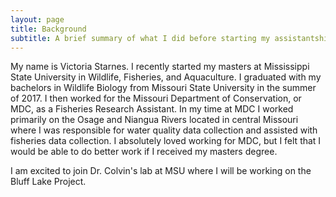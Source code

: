 ```yaml
---
layout: page
title: Background
subtitle: A brief summary of what I did before starting my assistantship at MSU.
---
```


My name is Victoria Starnes. I recently started my masters at Mississippi State University in Wildlife, Fisheries, and Aquaculture. I graduated with my bachelors in Wildlife Biology from Missouri State University in the summer of 2017. I then worked for the Missouri Department of Conservation, or MDC, as a Fisheries Research Assistant. In my time at MDC I worked primarily on the Osage and Niangua Rivers located in central Missouri where I was responsible for water quality data collection and assisted with fisheries data collection. I absolutely loved working for MDC, but I felt that I would be able to do better work if I received my masters degree.

I am excited to join Dr. Colvin's lab at MSU where I will be working on the Bluff Lake Project.
